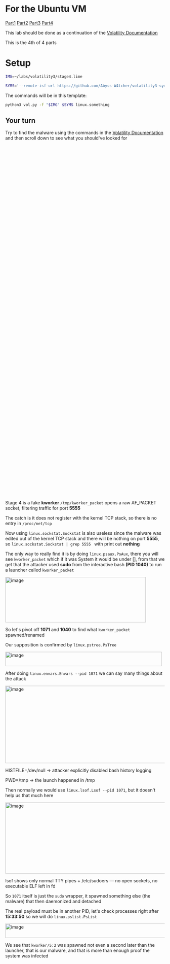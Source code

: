 # For the Ubuntu VM

[Part1](/courseFiles/Section_09-forensicsFundamentals/volatilityLab1.md)   [Part2](/courseFiles/Section_09-forensicsFundamentals/volatilityLab2.md)   [Part3](/courseFiles/Section_09-forensicsFundamentals/volatilityLab3.md)   [Part4](/courseFiles/Section_09-forensicsFundamentals/volatilityLab4.md)

This lab should be done as a continuation of the [Volatility Documentation](/courseFiles/tools/Volatility.md)

This is the 4th of 4 parts

# Setup

```bash
IMG=~/labs/volatility3/stage4.lime
```
```bash
SYMS='--remote-isf-url https://github.com/Abyss-W4tcher/volatility3-symbols/raw/master/banners/banners.json'
```

The commands will be in this template:
```bash
python3 vol.py -f "$IMG" $SYMS linux.something
```

## Your turn
Try to find the malware using the commands in the [Volatility Documentation](/courseFiles/tools/Volatility.md) and then scroll down to see what you should've looked for

<br><br><br><br><br><br><br><br><br><br><br><br><br><br><br><br><br><br><br><br><br><br><br><br><br><br><br><br><br><br><br><br><br><br><br><br><br><br><br><br><br><br><br><br><br><br><br><br><br><br><br><br><br><br><br><br><br><br><br><br><br><br><br><br><br>

Stage 4 is a fake **kworker** ``/tmp/kworker_packet`` opens a raw AF_PACKET socket, filtering traffic for port **5555**

The catch is it does not register with the kernel TCP stack, so there is no entry in ``/proc/net/tcp``

Now using ``linux.sockstat.Sockstat`` is also useless since the malware was edited out of the kernel TCP stack and there will be nothing on port **5555**, so ``linux.sockstat.Sockstat | grep 5555
`` with print out **nothing**

The only way to really find it is by doing ``linux.psaux.PsAux``, there you will see ``kworker_packet`` which if it was System it would be under [], from that we get that the attacker used **sudo** from the interactive bash **(PID 1040)** to run a launcher called ``kworker_packet``

<img width="444" height="143" alt="image" src="https://github.com/user-attachments/assets/7dd3874c-1b75-4f7b-a1cb-a6c2fdd50f84" />


So let's pivot off **1071** and **1040** to find what ``kworker_packet`` spawned/renamed

Our supposition is confirmed by ``linux.pstree.PsTree``

<img width="495" height="45" alt="image" src="https://github.com/user-attachments/assets/264cc9e1-ea4c-43e7-87c4-a9a068597cf1" />

After doing ``linux.envars.Envars --pid 1071`` we can say many things about the attack

<img width="540" height="244" alt="image" src="https://github.com/user-attachments/assets/e242da14-19f1-40bb-ba23-732e99e2d442" />

HISTFILE=/dev/null -> attacker explicitly disabled bash history logging

PWD=/tmp -> the launch happened in /tmp

Then normally we would use ``linux.lsof.Lsof --pid 1071``, but it doesn't help us that much here

<img width="1752" height="224" alt="image" src="https://github.com/user-attachments/assets/58b0be3a-6d01-45d5-846c-f3a1a40f122f" />

lsof shows only normal TTY pipes + /etc/sudoers — no open sockets, no executable ELF left in fd

So ``1071`` itself is just the ``sudo`` wrapper, it spawned something else (the malware) that then daemonized and detached

The real payload must be in another PID, let's check processes right after **15:33:50** so we will do ``linux.pslist.PsList``

<img width="1195" height="45" alt="image" src="https://github.com/user-attachments/assets/ded6cab2-a74d-4496-8e65-e662c9fd3136" />

We see that ``kworker/5:2`` was spawned not even a second later than the launcher, that is our malware, and that is more than enough proof the system was infected







